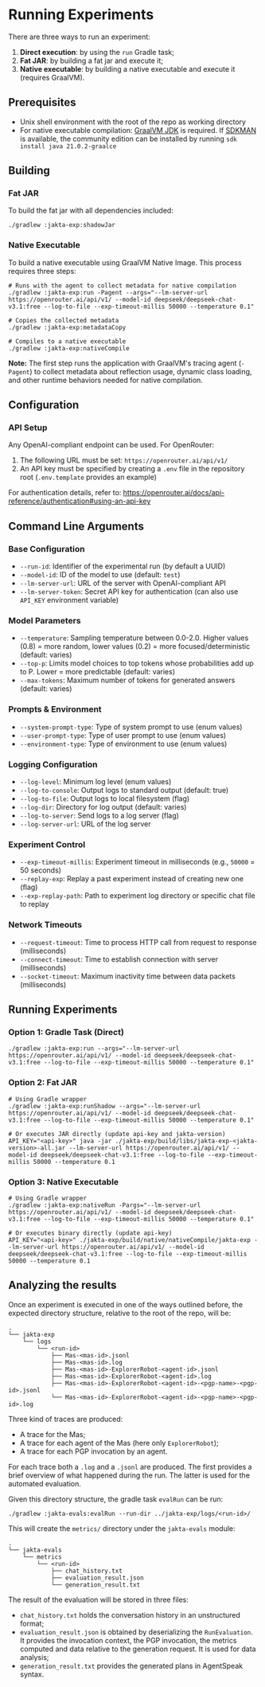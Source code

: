 # Running Experiments

There are three ways to run an experiment:
1. **Direct execution**: by using the `run` Gradle task;
2. **Fat JAR**: by building a fat jar and execute it;
3. **Native executable**: by building a native executable and execute it (requires GraalVM).

## Prerequisites

- Unix shell environment with the root of the repo as working directory
- For native executable compilation: [GraalVM JDK](https://www.graalvm.org/jdk21/docs/) is required. 
If [SDKMAN](https://sdkman.io/) is available, the community edition can be installed by running `sdk install java 21.0.2-graalce`

## Building

### Fat JAR
To build the fat jar with all dependencies included:

```shell
./gradlew :jakta-exp:shadowJar
```

### Native Executable
To build a native executable using GraalVM Native Image. This process requires three steps:

```shell
# Runs with the agent to collect metadata for native compilation
./gradlew :jakta-exp:run -Pagent --args="--lm-server-url https://openrouter.ai/api/v1/ --model-id deepseek/deepseek-chat-v3.1:free --log-to-file --exp-timeout-millis 50000 --temperature 0.1"

# Copies the collected metadata
./gradlew :jakta-exp:metadataCopy

# Compiles to a native executable
./gradlew :jakta-exp:nativeCompile
```

**Note:** The first step runs the application with GraalVM's tracing agent (`-Pagent`) to collect metadata about reflection usage, dynamic class loading, and other runtime behaviors needed for native compilation.

## Configuration

### API Setup
Any OpenAI-compliant endpoint can be used. For OpenRouter:

1. The following URL must be set: `https://openrouter.ai/api/v1/`
2. An API key must be specified by creating a `.env` file in the repository root (`.env.template` provides an example)

For authentication details, refer to: https://openrouter.ai/docs/api-reference/authentication#using-an-api-key

## Command Line Arguments

### Base Configuration
- `--run-id`: Identifier of the experimental run (by default a UUID)
- `--model-id`: ID of the model to use (default: `test`)
- `--lm-server-url`: URL of the server with OpenAI-compliant API
- `--lm-server-token`: Secret API key for authentication (can also use `API_KEY` environment variable)

### Model Parameters
- `--temperature`: Sampling temperature between 0.0-2.0. Higher values (0.8) = more random, lower values (0.2) = more focused/deterministic (default: varies)
- `--top-p`: Limits model choices to top tokens whose probabilities add up to P. Lower = more predictable (default: varies)
- `--max-tokens`: Maximum number of tokens for generated answers (default: varies)

### Prompts & Environment
- `--system-prompt-type`: Type of system prompt to use (enum values)
- `--user-prompt-type`: Type of user prompt to use (enum values)
- `--environment-type`: Type of environment to use (enum values)

### Logging Configuration
- `--log-level`: Minimum log level (enum values)
- `--log-to-console`: Output logs to standard output (default: true)
- `--log-to-file`: Output logs to local filesystem (flag)
- `--log-dir`: Directory for log output (default: varies)
- `--log-to-server`: Send logs to a log server (flag)
- `--log-server-url`: URL of the log server

### Experiment Control
- `--exp-timeout-millis`: Experiment timeout in milliseconds (e.g., `50000` = 50 seconds)
- `--replay-exp`: Replay a past experiment instead of creating new one (flag)
- `--exp-replay-path`: Path to experiment log directory or specific chat file to replay

### Network Timeouts
- `--request-timeout`: Time to process HTTP call from request to response (milliseconds)
- `--connect-timeout`: Time to establish connection with server (milliseconds)
- `--socket-timeout`: Maximum inactivity time between data packets (milliseconds)

## Running Experiments

### Option 1: Gradle Task (Direct)
```shell
./gradlew :jakta-exp:run --args="--lm-server-url https://openrouter.ai/api/v1/ --model-id deepseek/deepseek-chat-v3.1:free --log-to-file --exp-timeout-millis 50000 --temperature 0.1"
```

### Option 2: Fat JAR
```shell
# Using Gradle wrapper
./gradlew :jakta-exp:runShadow --args="--lm-server-url https://openrouter.ai/api/v1/ --model-id deepseek/deepseek-chat-v3.1:free --log-to-file --exp-timeout-millis 50000 --temperature 0.1"

# Or executes JAR directly (update api-key and jakta-version)
API_KEY="<api-key>" java -jar ./jakta-exp/build/libs/jakta-exp-<jakta-version>-all.jar --lm-server-url https://openrouter.ai/api/v1/ --model-id deepseek/deepseek-chat-v3.1:free --log-to-file --exp-timeout-millis 50000 --temperature 0.1
```

### Option 3: Native Executable
```shell
# Using Gradle wrapper
./gradlew :jakta-exp:nativeRun -Pargs="--lm-server-url https://openrouter.ai/api/v1/ --model-id deepseek/deepseek-chat-v3.1:free --log-to-file --exp-timeout-millis 50000 --temperature 0.1"

# Or executes binary directly (update api-key)
API_KEY="<api-key>" ./jakta-exp/build/native/nativeCompile/jakta-exp --lm-server-url https://openrouter.ai/api/v1/ --model-id deepseek/deepseek-chat-v3.1:free --log-to-file --exp-timeout-millis 50000 --temperature 0.1
```

## Analyzing the results

Once an experiment is executed in one of the ways outlined before, the expected directory structure, relative to the root of the repo, will be:

```shell
.
└── jakta-exp
    └── logs
        └── <run-id>
            ├── Mas-<mas-id>.jsonl
            ├── Mas-<mas-id>.log
            ├── Mas-<mas-id>-ExplorerRobot-<agent-id>.jsonl
            ├── Mas-<mas-id>-ExplorerRobot-<agent-id>.log
            ├── Mas-<mas-id>-ExplorerRobot-<agent-id>-<pgp-name>-<pgp-id>.jsonl
            └── Mas-<mas-id>-ExplorerRobot-<agent-id>-<pgp-name>-<pgp-id>.log

```

Three kind of traces are produced:
- A trace for the Mas;
- A trace for each agent of the Mas (here only `ExplorerRobot`);
- A trace for each PGP invocation by an agent.

For each trace both a `.log` and a `.jsonl` are produced. The first provides a brief overview of what happened during the run. The latter is used for the automated evaluation.

Given this directory structure, the gradle task `evalRun` can be run:

```shell
./gradlew :jakta-evals:evalRun --run-dir ../jakta-exp/logs/<run-id>/
```

This will create the `metrics/` directory under the `jakta-evals` module:

```shell
.
└── jakta-evals
    └── metrics
        └── <run-id>
            ├── chat_history.txt
            ├── evaluation_result.json
            └── generation_result.txt
 ```

The result of the evaluation will be stored in three files:

- `chat_history.txt` holds the conversation history in an unstructured format;
- `evaluation_result.json` is obtained by deserializing the `RunEvaluation`. It provides the invocation context, the PGP invocation, the metrics computed and data relative to the generation request. It is used for data analysis;
- `generation_result.txt` provides the generated plans in AgentSpeak syntax.
